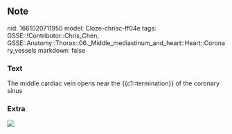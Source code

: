 ## Note
nid: 1661020711950
model: Cloze-chrisc-ff04e
tags: GSSE::!Contributor::Chris_Chen, GSSE::Anatomy::Thorax::06._Middle_mediastinum_and_heart::Heart::Coronary_vessels
markdown: false

### Text
<div class='toggle'>
  The middle cardiac vein opens near the {{c1::termination}} of the
  coronary sinus
</div>

### Extra
<img src="tmp0_80tt3i.png">
